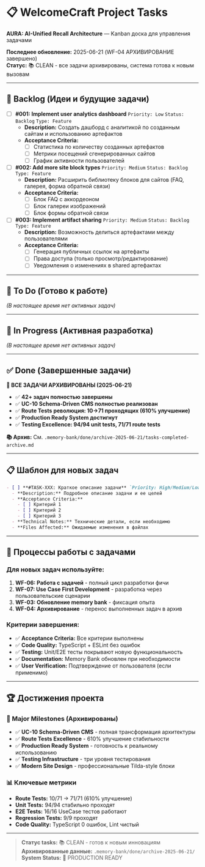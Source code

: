 # 📋 WelcomeCraft Project Tasks

**AURA: AI-Unified Recall Architecture** — Kanban доска для управления задачами

**Последнее обновление:** 2025-06-21 (WF-04 АРХИВИРОВАНИЕ завершено)  
**Статус:** 📚 CLEAN - все задачи архивированы, система готова к новым вызовам

---

## 🧊 Backlog (Идеи и будущие задачи)

- [ ] **#001: Implement user analytics dashboard** `Priority: Low` `Status: Backlog` `Type: Feature`
  - **Description:** Создать дашборд с аналитикой по созданным сайтам и использованию артефактов
  - **Acceptance Criteria:**
    - [ ] Статистика по количеству созданных артефактов
    - [ ] Метрики посещений сгенерированных сайтов
    - [ ] График активности пользователей

- [ ] **#002: Add more site block types** `Priority: Medium` `Status: Backlog` `Type: Feature`
  - **Description:** Расширить библиотеку блоков для сайтов (FAQ, галерея, форма обратной связи)
  - **Acceptance Criteria:**
    - [ ] Блок FAQ с аккордеоном
    - [ ] Блок галереи изображений
    - [ ] Блок формы обратной связи

- [ ] **#003: Implement artifact sharing** `Priority: Medium` `Status: Backlog` `Type: Feature`
  - **Description:** Возможность делиться артефактами между пользователями
  - **Acceptance Criteria:**
    - [ ] Генерация публичных ссылок на артефакты
    - [ ] Права доступа (только просмотр/редактирование)
    - [ ] Уведомления о изменениях в shared артефактах

---

## 📝 To Do (Готово к работе)

*(В настоящее время нет активных задач)*

---

## 🔄 In Progress (Активная разработка)

*(В настоящее время нет активных задач)*

---

## ✅ Done (Завершенные задачи)

**🎉 ВСЕ ЗАДАЧИ АРХИВИРОВАНЫ (2025-06-21)**

- ✅ **42+ задач полностью завершены**
- ✅ **UC-10 Schema-Driven CMS полностью реализован**
- ✅ **Route Tests революция: 10→71 проходящих (610% улучшение)**
- ✅ **Production Ready System достигнут**
- ✅ **Testing Excellence: 94/94 unit tests, 71/71 route tests**

**📚 Архив:** См. `.memory-bank/done/archive-2025-06-21/tasks-completed-archive.md`

---

## 📋 Шаблон для новых задач

```markdown
- [ ] **#TASK-XXX: Краткое описание задачи** `Priority: High/Medium/Low` `Status: Backlog/To Do/In Progress` `Type: Feature/Enhancement/Architecture/Test`
  - **Description:** Подробное описание задачи и ее целей
  - **Acceptance Criteria:**
    - [ ] Критерий 1
    - [ ] Критерий 2
    - [ ] Критерий 3
  - **Technical Notes:** Технические детали, если необходимо
  - **Files Affected:** Ожидаемые изменения в файлах
```

---

## 🎯 Процессы работы с задачами

### Для новых задач используйте:

1. **WF-06: Работа с задачей** - полный цикл разработки фичи
2. **WF-07: Use Case First Development** - разработка через пользовательские сценарии
3. **WF-03: Обновление memory bank** - фиксация опыта
4. **WF-04: Архивирование** - перенос выполненных задач в архив

### Критерии завершения:

- ✅ **Acceptance Criteria:** Все критерии выполнены
- ✅ **Code Quality:** TypeScript + ESLint без ошибок
- ✅ **Testing:** Unit/E2E тесты покрывают новую функциональность
- ✅ **Documentation:** Memory Bank обновлен при необходимости
- ✅ **User Verification:** Подтверждение от пользователя (если применимо)

---

## 🏆 Достижения проекта

### 🎯 Major Milestones (Архивированы)

- ✅ **UC-10 Schema-Driven CMS** - полная трансформация архитектуры
- ✅ **Route Tests Excellence** - 610% улучшение стабильности  
- ✅ **Production Ready System** - готовность к реальному использованию
- ✅ **Testing Infrastructure** - три уровня тестирования
- ✅ **Modern Site Design** - профессиональные Tilda-style блоки

### 📊 Ключевые метрики

- **Route Tests:** 10/71 → 71/71 (610% улучшение)
- **Unit Tests:** 94/94 стабильно проходят  
- **E2E Tests:** 16/16 UseCase тестов работают
- **Regression Tests:** 9/9 проходят
- **Code Quality:** TypeScript 0 ошибок, Lint чистый

---

> **Статус tasks:** 📚 CLEAN - готов к новым инновациям  
> **Архивированные данные:** `.memory-bank/done/archive-2025-06-21/`  
> **System Status:** 🚀 PRODUCTION READY
